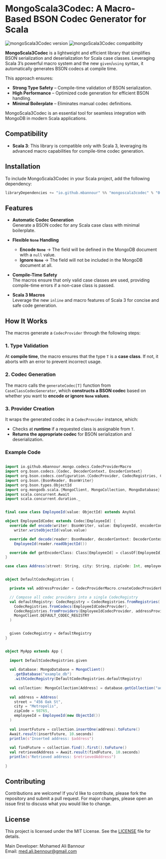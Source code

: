 

# MongoScala3Codec: A Macro-Based BSON Codec Generator for Scala

![mongoScala3Codec version](https://img.shields.io/badge/mongoScala3Codecs-0.0.1-brightgreen)
![mongoScala3Codec compatibility](https://img.shields.io/badge/Scala-3.0%2B-blue)

**MongoScala3Codec** is a lightweight and efficient library that simplifies BSON serialization and deserialization for Scala case classes. Leveraging Scala 3’s powerful macro system and the new `given`/`using` syntax, it automatically generates BSON codecs at compile time.

This approach ensures:
- **Strong Type Safety** – Compile-time validation of BSON serialization.
- **High Performance** – Optimized code generation for efficient BSON handling.
- **Minimal Boilerplate** – Eliminates manual codec definitions.

MongoScala3Codec is an essential tool for seamless integration with MongoDB in modern Scala applications.
## Compatibility

- **Scala 3**: This library is compatible only with Scala 3, leveraging its advanced macro capabilities for compile-time codec generation.
## Installation

To include MongoScala3Codec in your Scala project, add the following dependency:

```scala
libraryDependencies += "io.github.mbannour" %% "mongoscala3codec" % "0.0.1"
```

## Features

- **Automatic Codec Generation**  
  Generate a BSON codec for any Scala case class with minimal boilerplate.

- **Flexible `None` Handling**
    - **Encode `None`** → The field will be defined in the MongoDB document with a `null` value.
    - **Ignore `None`** → The field will not be included in the MongoDB document at all.

- **Compile-Time Safety**  
  The macros ensure that only valid case classes are used, providing compile-time errors if a non-case class is passed.

- **Scala 3 Macros**  
  Leverage the new `inline` and macro features of Scala 3 for concise and safe code generation.

## How It Works

The macros generate a `CodecProvider` through the following steps:

### 1. Type Validation
At **compile time**, the macro ensures that the type `T` is a **case class**. If not, it aborts with an error to prevent incorrect usage.

### 2. Codec Generation
The macro calls the `generateCodec[T]` function from `CaseClassCodecGenerator`, which **constructs a BSON codec** based on whether you want to **encode or ignore `None` values**.

### 3. Provider Creation
It wraps the generated codec in a `CodecProvider` instance, which:
- Checks at **runtime** if a requested class is assignable from `T`.
- **Returns the appropriate codec** for BSON serialization and deserialization.

### Example Code

```scala

import io.github.mbannour.mongo.codecs.CodecProviderMacro
import org.bson.codecs.{Codec, DecoderContext, EncoderContext}
import org.bson.codecs.configuration.{CodecProvider, CodecRegistries, CodecRegistry}
import org.bson.{BsonReader, BsonWriter}
import org.bson.types.ObjectId
import org.mongodb.scala.{MongoClient, MongoCollection, MongoDatabase}
import scala.concurrent.Await
import scala.concurrent.duration._


final case class EmployeeId(value: ObjectId) extends AnyVal

object EmployeeIdCodec extends Codec[EmployeeId] {
  override def encode(writer: BsonWriter, value: EmployeeId, encoderContext: EncoderContext): Unit =
    writer.writeObjectId(value.value)

  override def decode(reader: BsonReader, decoderContext: DecoderContext): EmployeeId =
    EmployeeId(reader.readObjectId())

  override def getEncoderClass: Class[EmployeeId] = classOf[EmployeeId]
}

case class Address(street: String, city: String, zipCode: Int, employeeId: EmployeeId)


object DefaultCodecRegistries {

  private val addressProvider = CodecProviderMacro.createCodecProviderEncodeNone[Address]

  // Compose all codec providers into a single CodecRegistry
  val defaultRegistry: CodecRegistry = CodecRegistries.fromRegistries(
    CodecRegistries.fromCodecs(EmployeeIdCodecProvider),
    CodecRegistries.fromProviders(EmployeeIdCodecProvider, addressProvider),
    MongoClient.DEFAULT_CODEC_REGISTRY
  )


  given CodecRegistry = defaultRegistry
}


object MyApp extends App {
  
  import DefaultCodecRegistries.given
  
  val database: MongoDatabase = MongoClient()
    .getDatabase("example_db")
    .withCodecRegistry(DefaultCodecRegistries.defaultRegistry)
  
  val collection: MongoCollection[Address] = database.getCollection("addresses")
  
  val address = Address(
    street = "456 Oak St",
    city = "Metropolis",
    zipCode = 98765,
    employeeId = EmployeeId(new ObjectId())
  )
  
  val insertFuture = collection.insertOne(address).toFuture()
  Await.result(insertFuture, 10.seconds)
  println(s"Inserted address: $address")
  
  val findFuture = collection.find().first().toFuture()
  val retrievedAddress = Await.result(findFuture, 10.seconds)
  println(s"Retrieved address: $retrievedAddress")
  
}

```

## Contributing

Contributions are welcome! If you'd like to contribute, please fork the repository and submit a pull request. For major changes, please open an issue first to discuss what you would like to change.

## License

This project is licensed under the MIT License. See the [LICENSE](./LICENSE) file for details.

Main Developer: Mohamed Ali Bannour  
Email: med.ali.bennour@gmail.com
